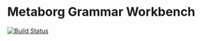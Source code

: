 # Metaborg Grammar Workbench

[![Build Status](https://travis-ci.org/mpsijm/metaborg-grammar-workbench.svg?branch=master)](https://travis-ci.org/mpsijm/metaborg-grammar-workbench)

